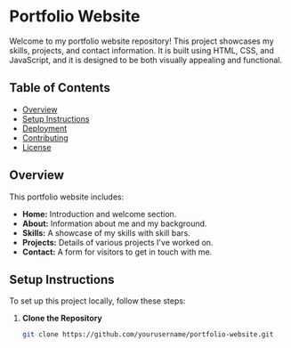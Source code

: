 # Portfolio Website

Welcome to my portfolio website repository! This project showcases my skills, projects, and contact information. It is built using HTML, CSS, and JavaScript, and it is designed to be both visually appealing and functional.

## Table of Contents

- [Overview](#overview)
- [Setup Instructions](#setup-instructions)
- [Deployment](#deployment)
- [Contributing](#contributing)
- [License](#license)

## Overview

This portfolio website includes:

- **Home:** Introduction and welcome section.
- **About:** Information about me and my background.
- **Skills:** A showcase of my skills with skill bars.
- **Projects:** Details of various projects I've worked on.
- **Contact:** A form for visitors to get in touch with me.

## Setup Instructions

To set up this project locally, follow these steps:

1. **Clone the Repository**

   ```bash
   git clone https://github.com/yourusername/portfolio-website.git
